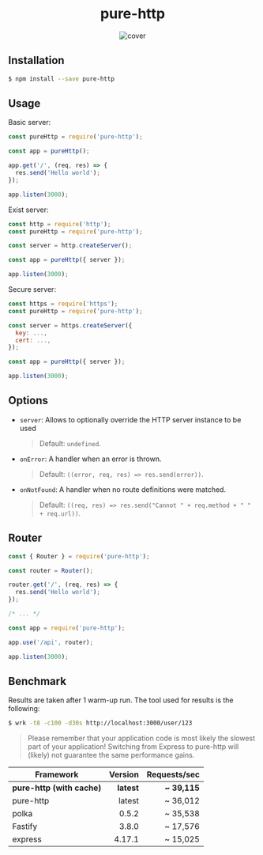 <h1 align='center'>pure-http</h1>

<div align='center'>
  <img src='https://raw.githubusercontent.com/htdangkhoa/pure-http/master/art/cover.jpeg' alt='cover' />
</div>

## Installation

```bash
$ npm install --save pure-http
```

## Usage

Basic server:

```js
const pureHttp = require('pure-http');

const app = pureHttp();

app.get('/', (req, res) => {
  res.send('Hello world');
});

app.listen(3000);
```

Exist server:

```js
const http = require('http');
const pureHttp = require('pure-http');

const server = http.createServer();

const app = pureHttp({ server });

app.listen(3000);
```

Secure server:

```js
const https = require('https');
const pureHttp = require('pure-http');

const server = https.createServer({
  key: ...,
  cert: ...,
});

const app = pureHttp({ server });

app.listen(3000);
```

## Options

- `server`: Allows to optionally override the HTTP server instance to be used

  > Default: `undefined`.

- `onError`: A handler when an error is thrown.

  > Default: `((error, req, res) => res.send(error))`.

- `onNotFound`: A handler when no route definitions were matched.

  > Default: `((req, res) => res.send("Cannot " + req.method + " " + req.url))`.

## Router

```js
const { Router } = require('pure-http');

const router = Router();

router.get('/', (req, res) => {
  res.send('Hello world');
});

/* ... */

const app = require('pure-http');

app.use('/api', router);

app.listen(3000);
```

## Benchmark

Results are taken after 1 warm-up run. The tool used for results is the following:

```bash
$ wrk -t8 -c100 -d30s http://localhost:3000/user/123
```

> Please remember that your application code is most likely the slowest part of your application!
> Switching from Express to pure-http will (likely) not guarantee the same performance gains.

| Framework                  |    Version |  Requests/sec |
| -------------------------- | ---------: | ------------: |
| **pure-http (with cache)** | **latest** | **\~ 39,115** |
| pure-http                  |     latest |      ~ 36,012 |
| polka                      |      0.5.2 |      ~ 35,538 |
| Fastify                    |      3.8.0 |      ~ 17,576 |
| express                    |     4.17.1 |      ~ 15,025 |
